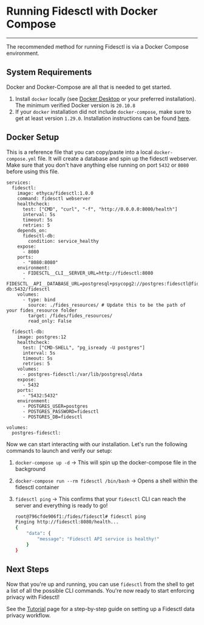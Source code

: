 # Running Fidesctl with Docker Compose

---

The recommended method for running Fidesctl is via a Docker Compose environment. 

## System Requirements

Docker and Docker-Compose are all that is needed to get started.

1. Install `docker` locally (see [Docker Desktop](https://www.docker.com/products/docker-desktop) or your preferred installation). The minimum verified Docker version is `20.10.8`
1. If your `docker` installation did not include `docker-compose`, make sure to get at least version `1.29.0`. Installation instructions can be found [here](https://docs.docker.com/compose/install/).

## Docker Setup

This is a reference file that you can copy/paste into a local `docker-compose.yml` file. It will create a database and spin up the fidesctl webserver. Make sure that you don't have anything else running on port `5432` or `8080` before using this file.

```docker-compose title="docker-compose.yml"
services:
  fidesctl:
    image: ethyca/fidesctl:1.0.0
    command: fidesctl webserver
    healthcheck:
      test: ["CMD", "curl", "-f", "http://0.0.0.0:8000/health"]
      interval: 5s
      timeout: 5s
      retries: 5
    depends_on:
      fidesctl-db:
        condition: service_healthy
    expose:
      - 8080
    ports:
      - "8080:8080"
    environment:
      - FIDESCTL__CLI__SERVER_URL=http://fidesctl:8080
      - FIDESCTL__API__DATABASE_URL=postgresql+psycopg2://postgres:fidesctl@fidesctl-db:5432/fidesctl
    volumes:
      - type: bind
        source: ./fides_resources/ # Update this to be the path of your fides_resource folder
        target: /fides/fides_resources/
        read_only: False

  fidesctl-db:
    image: postgres:12
    healthcheck:
      test: ["CMD-SHELL", "pg_isready -U postgres"]
      interval: 5s
      timeout: 5s
      retries: 5
    volumes:
      - postgres-fidesctl:/var/lib/postgresql/data
    expose:
      - 5432
    ports:
      - "5432:5432"
    environment:
      - POSTGRES_USER=postgres
      - POSTGRES_PASSWORD=fidesctl
      - POSTGRES_DB=fidesctl

volumes:
  postgres-fidesctl:

```

Now we can start interacting with our installation. Let's run the following commands to launch and verify our setup:

1. `docker-compose up -d` -> This will spin up the docker-compose file in the background
1. `docker-compose run --rm fidesctl /bin/bash` -> Opens a shell within the fidesctl container
1. `fidesctl ping` -> This confirms that your `fidesctl` CLI can reach the server and everything is ready to go!

    ```bash
    root@796cfde906f1:/fides/fidesctl# fidesctl ping
    Pinging http://fidesctl:8080/health...
    {
        "data": {
            "message": "Fidesctl API service is healthy!"
        }
    }
    ```

## Next Steps

Now that you're up and running, you can use `fidesctl` from the shell to get a list of all the possible CLI commands. You're now ready to start enforcing privacy with Fidesctl!

See the [Tutorial](../tutorial/index.md) page for a step-by-step guide on setting up a Fidesctl data privacy workflow.
